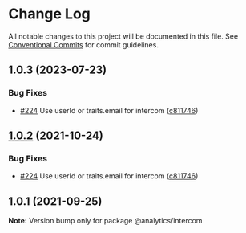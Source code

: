 # Change Log

All notable changes to this project will be documented in this file.
See [Conventional Commits](https://conventionalcommits.org) for commit guidelines.

## 1.0.3 (2023-07-23)


### Bug Fixes

* [#224](https://github.com/DavidWells/analytics/issues/224) Use userId or traits.email for intercom ([c811746](https://github.com/DavidWells/analytics/commit/c81174679f149e636b6bb02137e5bfbc9ea547dd))





## [1.0.2](https://github.com/DavidWells/analytics/compare/@analytics/intercom@1.0.1...@analytics/intercom@1.0.2) (2021-10-24)


### Bug Fixes

* [#224](https://github.com/DavidWells/analytics/issues/224) Use userId or traits.email for intercom ([c811746](https://github.com/DavidWells/analytics/commit/c811746))





## 1.0.1 (2021-09-25)

**Note:** Version bump only for package @analytics/intercom
